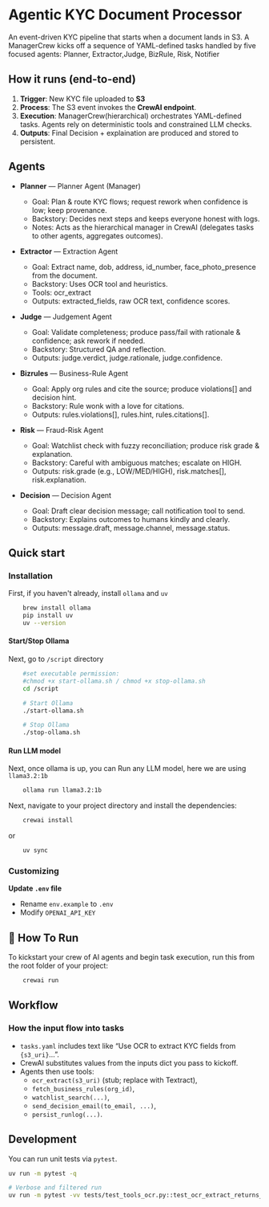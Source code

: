 
# Agentic KYC Document Processor 
An event-driven KYC pipeline that starts when a document lands in S3. A ManagerCrew kicks off a sequence of YAML-defined tasks handled by five focused agents: Planner, Extractor,Judge, BizRule, Risk, Notifier


## How it runs (end-to-end)
1. **Trigger**: New KYC file uploaded to **S3**
2. **Process**: The S3 event invokes the **CrewAI endpoint**.
3. **Execution**: ManagerCrew(hierarchical) orchestrates YAML-defined tasks. Agents rely on deterministic tools and constrained LLM checks.
3. **Outputs**: Final Decision + explaination are produced and stored to persistent.

## Agents
- **Planner** — Planner Agent (Manager)
    - Goal: Plan & route KYC flows; request rework when confidence is low; keep provenance.
    - Backstory: Decides next steps and keeps everyone honest with logs.
    - Notes: Acts as the hierarchical manager in CrewAI (delegates tasks to other agents, aggregates outcomes).

- **Extractor** — Extraction Agent
    - Goal: Extract name, dob, address, id_number, face_photo_presence from the document.
    - Backstory: Uses OCR tool and heuristics.
    - Tools: ocr_extract
    - Outputs: extracted_fields, raw OCR text, confidence scores.

- **Judge** — Judgement Agent
    - Goal: Validate completeness; produce pass/fail with rationale & confidence; ask rework if needed.
    - Backstory: Structured QA and reflection.
    - Outputs: judge.verdict, judge.rationale, judge.confidence.

- **Bizrules** — Business-Rule Agent
    - Goal: Apply org rules and cite the source; produce violations[] and decision hint.
    - Backstory: Rule wonk with a love for citations.
    - Outputs: rules.violations[], rules.hint, rules.citations[].

- **Risk** — Fraud-Risk Agent
    - Goal: Watchlist check with fuzzy reconciliation; produce risk grade & explanation.
    - Backstory: Careful with ambiguous matches; escalate on HIGH.
    - Outputs: risk.grade (e.g., LOW/MED/HIGH), risk.matches[], risk.explanation.
- **Decision** — Decision Agent
    - Goal: Draft clear decision message; call notification tool to send.
    - Backstory: Explains outcomes to humans kindly and clearly.
    - Outputs: message.draft, message.channel, message.status.

## Quick start

### Installation 

First, if you haven't already, install `ollama` and `uv`

```bash
    brew install ollama
    pip install uv
    uv --version
```

#### Start/Stop Ollama 
Next, go to `/script` directory

```bash
    #set executable permission: 
    #chmod +x start-ollama.sh / chmod +x stop-ollama.sh
    cd /script  

    # Start Ollama    
    ./start-ollama.sh

    # Stop Ollama
    ./stop-ollama.sh
```

#### Run LLM model
Next, once ollama is up, you can Run any LLM model, here we are using `llama3.2:1b`
```bash
    ollama run llama3.2:1b
```

Next, navigate to your project directory and install the dependencies:

```bash
    crewai install
```

or

```bash
    uv sync
```

### Customizing

**Update `.env` file**

- Rename `env.example` to `.env`
- Modify `OPENAI_API_KEY`

## :rocket: How To Run

To kickstart your crew of AI agents and begin task execution, run this from the root folder of your project:

```bash
    crewai run
```

## Workflow

### How the input flow into tasks
- `tasks.yaml` includes text like “Use OCR to extract KYC fields from `{s3_uri}`…”.
- CrewAI substitutes values from the inputs dict you pass to kickoff.
- Agents then use tools:
    - `ocr_extract(s3_uri)` (stub; replace with Textract),
    - `fetch_business_rules(org_id)`,
    - `watchlist_search(...)`,
    - `send_decision_email(to_email, ...)`,
    - `persist_runlog(...)`.


## Development
You can run unit tests via `pytest`. 

```bash
uv run -m pytest -q

# Verbose and filtered run
uv run -m pytest -vv tests/test_tools_ocr.py::test_ocr_extract_returns_expected_stub_text
```
